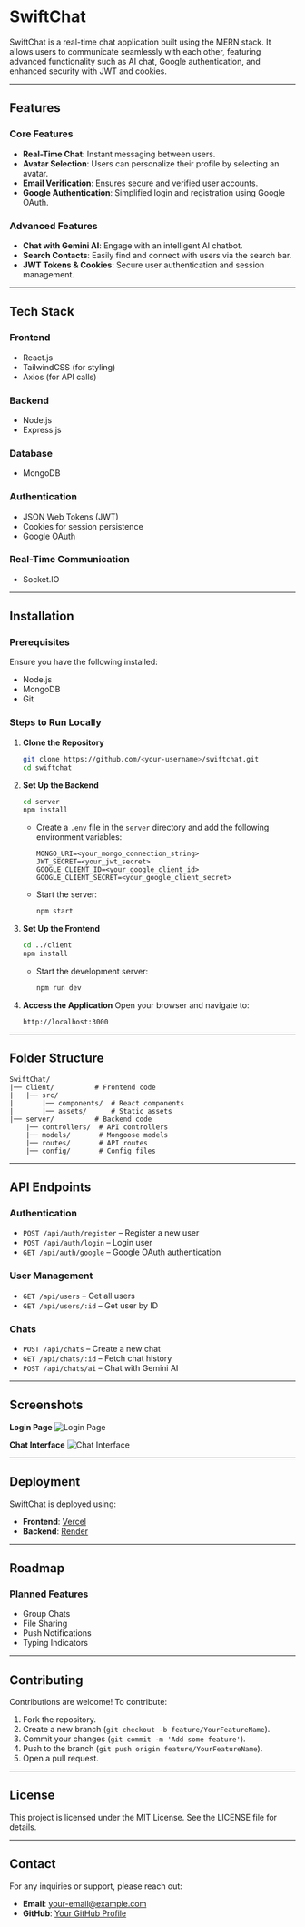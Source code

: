 # SwiftChat

SwiftChat is a real-time chat application built using the MERN stack. It allows users to communicate seamlessly with each other, featuring advanced functionality such as AI chat, Google authentication, and enhanced security with JWT and cookies.

---

## Features

### **Core Features**
- **Real-Time Chat**: Instant messaging between users.
- **Avatar Selection**: Users can personalize their profile by selecting an avatar.
- **Email Verification**: Ensures secure and verified user accounts.
- **Google Authentication**: Simplified login and registration using Google OAuth.

### **Advanced Features**
- **Chat with Gemini AI**: Engage with an intelligent AI chatbot.
- **Search Contacts**: Easily find and connect with users via the search bar.
- **JWT Tokens & Cookies**: Secure user authentication and session management.

---

## Tech Stack

### **Frontend**
- React.js
- TailwindCSS (for styling)
- Axios (for API calls)

### **Backend**
- Node.js
- Express.js

### **Database**
- MongoDB

### **Authentication**
- JSON Web Tokens (JWT)
- Cookies for session persistence
- Google OAuth

### **Real-Time Communication**
- Socket.IO

---

## Installation

### **Prerequisites**
Ensure you have the following installed:
- Node.js
- MongoDB
- Git

### **Steps to Run Locally**

1. **Clone the Repository**
   ```bash
   git clone https://github.com/<your-username>/swiftchat.git
   cd swiftchat
   ```

2. **Set Up the Backend**
   ```bash
   cd server
   npm install
   ```

   - Create a `.env` file in the `server` directory and add the following environment variables:
     ```env
     MONGO_URI=<your_mongo_connection_string>
     JWT_SECRET=<your_jwt_secret>
     GOOGLE_CLIENT_ID=<your_google_client_id>
     GOOGLE_CLIENT_SECRET=<your_google_client_secret>
     ```
   - Start the server:
     ```bash
     npm start
     ```

3. **Set Up the Frontend**
   ```bash
   cd ../client
   npm install
   ```
   - Start the development server:
     ```bash
     npm run dev
     ```

4. **Access the Application**
   Open your browser and navigate to:
   ```
   http://localhost:3000
   ```

---

## Folder Structure

```
SwiftChat/
|── client/          # Frontend code
|   |── src/
|       |── components/  # React components
|       |── assets/      # Static assets
|── server/          # Backend code
    |── controllers/  # API controllers
    |── models/       # Mongoose models
    |── routes/       # API routes
    |── config/       # Config files
```

---

## API Endpoints

### **Authentication**
- `POST /api/auth/register` – Register a new user
- `POST /api/auth/login` – Login user
- `GET /api/auth/google` – Google OAuth authentication

### **User Management**
- `GET /api/users` – Get all users
- `GET /api/users/:id` – Get user by ID

### **Chats**
- `POST /api/chats` – Create a new chat
- `GET /api/chats/:id` – Fetch chat history
- `POST /api/chats/ai` – Chat with Gemini AI

---

## Screenshots

**Login Page**
![Login Page](path/to/login-page-screenshot.png)

**Chat Interface**
![Chat Interface](path/to/chat-interface-screenshot.png)

---

## Deployment

SwiftChat is deployed using:
- **Frontend**: [Vercel](https://vercel.com)
- **Backend**: [Render](https://render.com)

---

## Roadmap

### Planned Features
- Group Chats
- File Sharing
- Push Notifications
- Typing Indicators

---

## Contributing

Contributions are welcome! To contribute:

1. Fork the repository.
2. Create a new branch (`git checkout -b feature/YourFeatureName`).
3. Commit your changes (`git commit -m 'Add some feature'`).
4. Push to the branch (`git push origin feature/YourFeatureName`).
5. Open a pull request.

---

## License

This project is licensed under the MIT License. See the LICENSE file for details.

---

## Contact

For any inquiries or support, please reach out:
- **Email**: [your-email@example.com](mailto:your-email@example.com)
- **GitHub**: [Your GitHub Profile](https://github.com/<your-username>)

